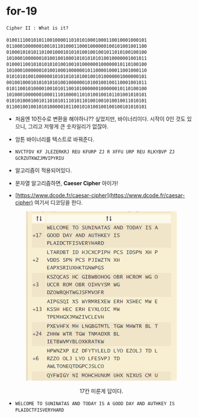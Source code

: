 # for-19
    
    Cipher II : What is it?
    
    0100111001010110010000110101010001000110010001000101
    0110001000000100101101000110001000000100101001001100
    0100010101011010010001010101001001001011010100100100
    1010001000000101001001000101010101010010000001001011
    0100011001010101010100100101000000100000010110100100
    1010001000000101001000100000010110000100011001000110
    0101010100100000010101010101001001010000001000000101
    0010010001010101010100100000010100100100110001001011
    0101100101000010010101100101000000100000010110100100
    1010001000000100011101000011010100100101101001010101
    0101010001001011010101110101101001001010010011010101
    0110010010010101000001011001010100100100100101010101

- 처음엔 10진수로 변환을 해야하나?? 싶었지만, 바이너리이다. 시작이 0인 것도 있으니, 그리고 저렇게 큰 숫자일리가 없잖아. 
- 암튼 바이너리를 텍스트로 바꿔준다. 

- `NVCTFDV KF JLEZERKRJ REU KFURP ZJ R XFFU URP REU RLKYBVP ZJ GCRZUTKWZJMVIPYRIU`
- 알고리즘이 적용되어있다. 
- 문자열 알고리즘하면, **Caeser Cipher** 아이가!
- [https://www.dcode.fr/caesar-cipher](https://www.dcode.fr/caesar-cipher) 여기서 디코딩을 한다. 
<p align="center">
<img src="../images/Suninatas/for-19.PNG" width="400" >
<p align="center">17칸 미룬게 답이다.</p>
</p>

- `WELCOME TO SUNINATAS AND TODAY IS A GOOD DAY AND AUTHKEY IS PLAIDCTFISVERYHARD`